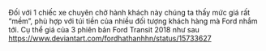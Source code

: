 Đối với 1 chiếc xe chuyên chở hành khách này chúng ta thấy mức giá rất “mềm”, phù hợp với túi tiền của nhiều đối tượng khách hàng mà Ford nhắm tới. Cụ thể giá của 3 phiên bản Ford Transit 2018 như sau
https://www.deviantart.com/fordhathanhhn/status/15733627
